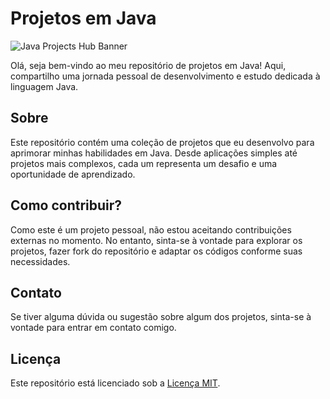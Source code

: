 # Projetos em Java

![Java Projects Hub Banner](https://assets-global.website-files.com/62e2573821100dba34dd0985/64f85a7b173d1ee5be13476a_java_banner%20(1).webp)

Olá, seja bem-vindo ao meu repositório de projetos em Java! Aqui, compartilho uma jornada pessoal de desenvolvimento e estudo dedicada à linguagem Java.

## Sobre

Este repositório contém uma coleção de projetos que eu desenvolvo para aprimorar minhas habilidades em Java. Desde aplicações simples até projetos mais complexos, cada um representa um desafio e uma oportunidade de aprendizado.

## Como contribuir?

Como este é um projeto pessoal, não estou aceitando contribuições externas no momento. No entanto, sinta-se à vontade para explorar os projetos, fazer fork do repositório e adaptar os códigos conforme suas necessidades.

## Contato

Se tiver alguma dúvida ou sugestão sobre algum dos projetos, sinta-se à vontade para entrar em contato comigo.

## Licença

Este repositório está licenciado sob a [Licença MIT](LICENSE).

